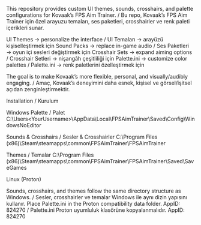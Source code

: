This repository provides custom UI themes, sounds, crosshairs, and palette configurations for Kovaak’s FPS Aim Trainer. /  Bu repo, Kovaak’s FPS Aim Trainer için özel arayuzu temaları, ses paketleri, crosshairler ve renk paleti içerikleri sunar.

UI Themes → personalize the interface / UI Temaları → arayüzü kişiselleştirmek için
Sound Packs → replace in-game audio / Ses Paketleri → oyun içi sesleri değiştirmek için
Crosshair Sets → expand aiming options / Crosshair Setleri → nişangâh çeşitliliği için
Palette.ini → customize color palettes / Palette.ini → renk paletlerini özelleştirmek için

The goal is to make Kovaak’s more flexible, personal, and visually/audibly engaging. / Amaç, Kovaak’s deneyimini daha esnek, kişisel ve görsel/işitsel açıdan zenginleştirmektir.


Installation / Kurulum

Windows
Palette / Palet
C:\Users\<YourUsername>\AppData\Local\FPSAimTrainer\Saved\Config\WindowsNoEditor


Sounds & Crosshairs / Sesler & Crosshairler
C:\Program Files (x86)\Steam\steamapps\common\FPSAimTrainer\FPSAimTrainer


Themes / Temalar
C:\Program Files (x86)\Steam\steamapps\common\FPSAimTrainer\FPSAimTrainer\Saved\SaveGames

Linux (Proton)

Sounds, crosshairs, and themes follow the same directory structure as Windows. / Sesler, crosshairler ve temalar Windows ile aynı dizin yapısını kullanır.
Place Palette.ini in the Proton compatibility data folder. AppID: 824270 / Palette.ini Proton uyumluluk klasörüne kopyalanmalıdır. AppID: 824270
